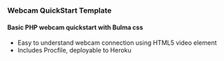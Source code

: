 ### Webcam QuickStart Template
#### Basic PHP webcam quickstart with Bulma css
- Easy to understand webcam connection using HTML5 video element
- Includes Procfile, deployable to Heroku
